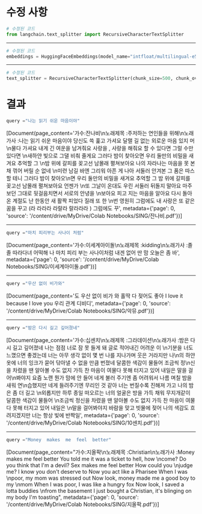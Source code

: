 # 수정 사항

```python
# 수정된 코드
from langchain.text_splitter import RecursiveCharacterTextSplitter
```

---

```python
# 수정된 코드
embeddings = HuggingFaceEmbeddings(model_name="intfloat/multilingual-e5-large")
```

---

```python
# 수정된 코드
text_splitter = RecursiveCharacterTextSplitter(chunk_size=500, chunk_overlap=50)
```

# 결과
```python
query ="나는 읽기 쉬운 마음이야"
```
[Document(page_content='가수:잔나비\n노래제목 :주저하는 연인들을 위해\n노래가사 :나는 읽기 쉬운 마음이야 당신도 쓱 훑고 가셔요 달랠 길 없는 외로운 마음 있지 머\n물다 가셔요 내게 긴 여운을 남겨줘요 사랑을 , 사랑을 해줘요 할 수 있다면 그럴 수만 있다면 \n새하얀 빛으로 그댈 비춰 줄게요 그러다 밤이 찾아오면 우리 둘만의 비밀을 새겨요 추억할 그 \n밤 위에 갈피를 꽂고선 남몰래 펼쳐보아요 나의 자라나는 마음을 못 본채 꺾어 버릴 순 없네 \n미련 남길 바엔 그리워 아픈 게 나아 서둘러 안겨본 그 품은 따스할 테니 그러다 밤이 찾아오\n면 우리 둘만의 비밀을 새겨요 추억할 그 밤 위에 갈피를 꽂고선 남몰래 펼쳐보아요 언젠가 \n또 그날이 온대도 우린 서둘러 뒤돌지 말아요 마주 보던 그대로 뒷걸음치면서 서로의 안녕을 \n보아요 피고 지는 마음을 알아요 다시 돌아온 계절도 난 한동안 새 활짝 피었다 질래 또 한 \n번 영원히 그럼에도 내 사랑은 또 같은 꿈을 꾸고 (라 라라라 라랄라 랄라라라 ) 그럼에도 꾸', metadata={'page': 0, 'source': '/content/drive/MyDrive/Colab Notebooks/SING/잔나비.pdf'})]

---

```python
query ="마치 피리부는 사나이 처럼"
```
[Document(page_content='가수:이세계아이돌\n노래제목 :kidding\n노래가사 :졸졸 따라다녀 어떡해 나 마치 피리 부는 사나이처럼 내겐 없어 딴 맘 오늘은 좀 바', metadata={'page': 0, 'source': '/content/drive/MyDrive/Colab Notebooks/SING/이세계아이돌.pdf'})]

---

```python
query ="우산 없이 비가와"
```
[Document(page_content='도 우산 없이 비가 와 홀딱 다 젖어도 좋아 I love it because I love you 우리 관계 디비디', metadata={'page': 0, 'source': '/content/drive/MyDrive/Colab Notebooks/SING/악뮤.pdf'})]

---

```python
query ="밤은 다시 길고 깊어졌네"
```
[Document(page_content='가수:십센치\n노래제목 :그라데이션\n노래가사 :밤은 다시 길고 깊어졌네 나는 점점 너로 잠 못 들게 돼 글로 적어내긴 어려운 이 \n기분을 너도 느꼈으면 좋겠는데 너는 아무 생각 없이 몇 번 나를 지나가며 웃은 거라지만 나\n의 하얀 옷에 너의 잉크가 묻어 닦아낼 수 없을 만큼 번졌네 달콤한 색감이 물들어 조금씩 정\n신을 차렸을 땐 알아볼 수도 없지 가득 찬 마음이 여물다 못해 터지고 있어 내일은 말을 걸어\n봐야지 요즘 노랜 뭔가 맘에 안 들어 네게 불러 주기엔 좀 어려워서 나름 며칠 밤을 새워 연\n습했지만 네게 들려주기엔 무리인 것 같아 너는 번질수록 진해져 가고 나의 밤은 좀 더 길고 \n외롭지만 하루 종일 떠오르는 너의 얼굴은 방을 가득 채워 무지개같이 달콤한 색감이 물들어 \n조금씩 정신을 차렸을 땐 알아볼 수도 없지 가득 찬 마음이 여물다 못해 터지고 있어 내일은 \n말을 걸어봐야지 바람을 맞고 빗물에 젖어 나의 색감도 흐려지겠지만 너는 항상 빛에 반짝일', metadata={'page': 0, 'source': '/content/drive/MyDrive/Colab Notebooks/SING/10센치.pdf'})]

---

```python
query ="Money  makes  me  feel  better"
```
[Document(page_content="가수:지올팍\n노래제목 :Christian\n노래가사 :Money makes me feel better You told me it was a ticket to hell, how \ncome? Do you think that I'm a devil? Sex makes me feel better How could you \njudge me? I know you don't deserve to Now you act like a Pharisee When I was \npoor, my mom was stressed out Now look, money made me a good boy to my \nmom When I was poor, I was like a hungry fox Now look, I saved a lotta buddies \nfrom the basement I just bought a Christian, it's blinging on my body I'm toasting", metadata={'page': 0, 'source': '/content/drive/MyDrive/Colab Notebooks/SING/지올팍.pdf'})]
